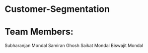 # Customer-Segmentation
# Team Members:
  Subharanjan Mondal
  Samiran Ghosh
  Saikat Mondal
  Biswajit Mondal
